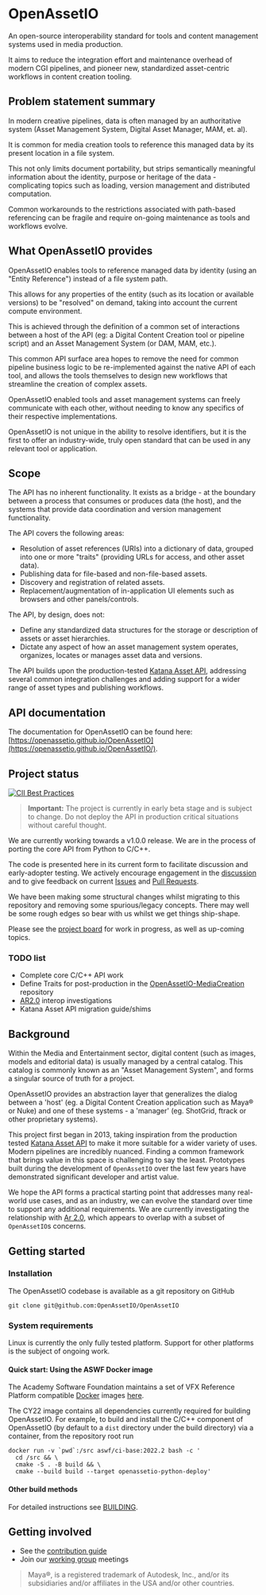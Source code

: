 # OpenAssetIO

An open-source interoperability standard for tools and content
management systems used in media production.

It aims to reduce the integration effort and maintenance overhead of
modern CGI pipelines, and pioneer new, standardized asset-centric
workflows in content creation tooling.

## Problem statement summary

In modern creative pipelines, data is often managed by an authoritative
system (Asset Management System, Digital Asset Manager, MAM, et. al).

It is common for media creation tools to reference this managed data by
its present location in a file system.

This not only limits document portability, but strips semantically
meaningful information about the identity, purpose or heritage of the
data - complicating topics such as loading, version management and
distributed computation.

Common workarounds to the restrictions associated with path-based
referencing can be fragile and require on-going maintenance as tools and
workflows evolve.

## What OpenAssetIO provides

OpenAssetIO enables tools to reference managed data by identity (using
an "Entity Reference") instead of a file system path.

This allows for any properties of the entity (such as its location or
available versions) to be "resolved" on demand, taking into account the
current compute environment.

This is achieved through the definition of a common set of interactions
between a host of the API (eg: a Digital Content Creation tool or
pipeline script) and an Asset Management System (or DAM, MAM, etc.).

This common API surface area hopes to remove the need for common
pipeline business logic to be re-implemented against the native API of
each tool, and allows the tools themselves to design new workflows
that streamline the creation of complex assets.

OpenAssetIO enabled tools and asset management systems can freely
communicate with each other, without needing to know any specifics of
their respective implementations.

OpenAssetIO is not unique in the ability to resolve identifiers, but it
is the first to offer an industry-wide, truly open standard that can be
used in any relevant tool or application.

## Scope

The API has no inherent functionality. It exists as a bridge - at the
boundary between a process that consumes or produces data (the host),
and the systems that provide data coordination and version management
functionality.

The API covers the following areas:

- Resolution of asset references (URIs) into a dictionary of data,
  grouped into one or more "traits" (providing URLs for access, and
  other asset data).
- Publishing data for file-based and non-file-based assets.
- Discovery and registration of related assets.
- Replacement/augmentation of in-application UI elements such as
  browsers and other panels/controls.

The API, by design, does not:

- Define any standardized data structures for the storage or
  description of assets or asset hierarchies.
- Dictate any aspect of how an asset management system operates,
  organizes, locates or manages asset data and versions.

The API builds upon the production-tested [Katana Asset API](https://learn.foundry.com/katana/4.0/Content/tg/asset_management_system_plugin_api/asset_management_system.html),
addressing several common integration challenges and adding support
for a wider range of asset types and publishing workflows.

## API documentation

The documentation for OpenAssetIO can be found here: [https://openassetio.github.io/OpenAssetIO](https://openassetio.github.io/OpenAssetIO/).

## Project status

[![CII Best Practices](https://bestpractices.coreinfrastructure.org/projects/6046/badge)](https://bestpractices.coreinfrastructure.org/projects/6046)

> **Important:** The project is currently in early beta stage and is
> subject to change. Do not deploy the API in production critical
> situations without careful thought.

We are currently working towards a v1.0.0 release. We are in the process
of porting the core API from Python to C/C++.

The code is presented here in its current form to facilitate discussion
and early-adopter testing. We actively encourage engagement in the
[discussion](https://github.com/OpenAssetIO/OpenAssetIO/discussions)
and to give feedback on current [Issues](https://github.com/OpenAssetIO/OpenAssetIO/issues)
and [Pull Requests](https://github.com/OpenAssetIO/OpenAssetIO/pulls).

We have been making some structural changes whilst migrating to this
repository and removing some spurious/legacy concepts. There may well
be some rough edges so bear with us whilst we get things ship-shape.

Please see the [project board](https://github.com/orgs/OpenAssetIO/projects/1)
for work in progress, as well as up-coming topics.

### TODO list

- Complete core C/C++ API work
- Define Traits for post-production in the [OpenAssetIO-MediaCreation](https://github.com/OpenAssetIO/OpenAssetIO-MediaCreation)
  repository
- [AR2.0](https://graphics.pixar.com/usd/docs/668045551.html) interop
  investigations
- Katana Asset API migration guide/shims

## Background

Within the Media and Entertainment sector, digital content (such as
images, models and editorial data) is usually managed by a central
catalog. This catalog is commonly known as an "Asset Management System",
and forms a singular source of truth for a project.

OpenAssetIO provides an abstraction layer that generalizes the dialog
between a 'host' (eg. a Digital Content Creation application such as
Maya&reg; or Nuke) and one of these systems - a 'manager' (eg. ShotGrid,
ftrack or other proprietary systems).

This project first began in 2013, taking inspiration from the production
tested [Katana Asset API](https://learn.foundry.com/katana/4.0/Content/tg/asset_management_system_plugin_api/asset_management_system.html)
to make it more suitable for a wider variety of uses. Modern pipelines
are incredibly nuanced. Finding a common framework that brings value in
this space is challenging to say the least. Prototypes built during the
development of `OpenAssetIO` over the last few years have demonstrated
significant developer and artist value.

We hope the API forms a practical starting point that addresses many
real-world use cases, and as an industry, we can evolve the standard
over time to support any additional requirements. We are currently
investigating the relationship with [Ar 2.0](https://graphics.pixar.com/usd/docs/668045551.html),
which appears to overlap with a subset of `OpenAssetIO`s concerns.

## Getting started

### Installation

The OpenAssetIO codebase is available as a git repository on GitHub

```shell
git clone git@github.com:OpenAssetIO/OpenAssetIO
```

### System requirements

Linux is currently the only fully tested platform. Support
for other platforms is the subject of ongoing work.

#### Quick start: Using the ASWF Docker image

The Academy Software Foundation maintains a set of VFX Reference
Platform compatible [Docker](https://www.docker.com/) images [here](https://github.com/AcademySoftwareFoundation/aswf-docker).

The CY22 image contains all dependencies currently required for building
OpenAssetIO. For example, to build and install the C/C++ component of
OpenAssetIO (by default  to a `dist` directory under the build
directory)
via a container, from the repository root run

```shell
docker run -v `pwd`:/src aswf/ci-base:2022.2 bash -c '
  cd /src && \
  cmake -S . -B build && \
  cmake --build build --target openassetio-python-deploy'
```

#### Other build methods

For detailed instructions see [BUILDING](BUILDING.md).

## Getting involved

- See the [contribution guide](contributing/PROCESS.md)
- Join our [working group](https://github.com/OpenAssetIO/OpenAssetIO-WG) meetings

> Maya&reg;, is a registered trademark of Autodesk, Inc., and/or its
> subsidiaries and/or affiliates in the USA and/or other countries.
